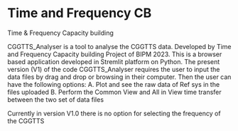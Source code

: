 # Time and Frequency CB
Time & Frequency Capacity building

CGGTTS_Analyser is a tool to analyse the CGGTTS data. Developed by Time and Frequency Capacity building Project of BIPM 2023. This is a browser based application developed in Stremlit platform on Python. The present version (V1) of the code CGGTTS_Analyser requires the user to input the data files by drag and drop or browsing in their computer. 
Then the user can have the following options: 
A. Plot and see the raw data of Ref sys in the files uploaded
B. Perform the Common View and All in View time transfer between the two set of data files

Currently in version V1.0 there is no option for selecting the frequency of the CGGTTS 
